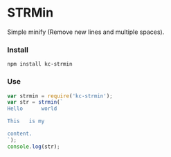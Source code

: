 # STRMin
Simple minify (Remove new lines and multiple spaces).

### Install
```
npm install kc-strmin
```

### Use
```js
var strmin = require('kc-strmin');
var str = strmin(`
Hello      world

This   is my  

content.
`);
console.log(str);
```
